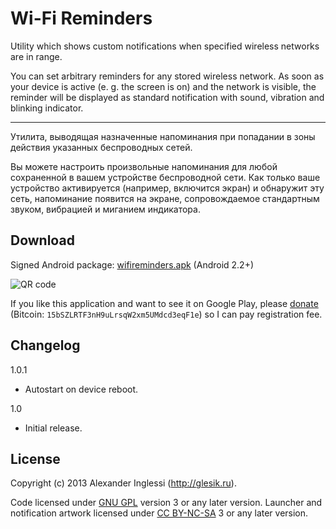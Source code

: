 # Wi-Fi Reminders

Utility which shows custom notifications when specified wireless networks are in range.

You can set arbitrary reminders for any stored wireless network. As soon as your device is active (e. g. the screen is on) and the network is visible, the reminder will be displayed as standard notification with sound, vibration and blinking indicator.

---

Утилита, выводящая назначенные напоминания при попадании в зоны действия указанных беспроводных сетей.

Вы можете настроить произвольные напоминания для любой сохраненной в вашем устройстве беспроводной сети. Как только ваше устройство активируется (например, включится экран) и обнаружит эту сеть, напоминание появится на экране, сопровождаемое стандартным звуком, вибрацией и миганием индикатора.

## Download

Signed Android package: [wifireminders.apk](http://glesik.ru/playground/android/wifireminders.apk) (Android 2.2+)

![QR code](http://glesik.ru/playground/android/wifireminders_qr.png "QR code")

If you like this application and want to see it on Google Play, please [donate](https://www.paypal.com/cgi-bin/webscr?cmd=_s-xclick&hosted_button_id=8RNEWF8QHQHTN) (Bitcoin: `15bSZLRTF3nH9uLrsqW2xm5UMdcd3eqF1e`) so I can pay registration fee.

## Changelog

1.0.1

 * Autostart on device reboot.

1.0

 * Initial release.

## License

Copyright (c) 2013 Alexander Inglessi (http://glesik.ru).

Code licensed under [GNU GPL](http://www.gnu.org/licenses/gpl.html) version 3 or any later version. Launcher and notification artwork licensed under [CC BY-NC-SA](http://creativecommons.org/licenses/by-nc-sa/3.0/) 3 or any later version.
